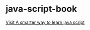 # java-script-book
 <a href="java-script-book/JavaScript.pdf">Visit A smarter way to learn java script</a>
